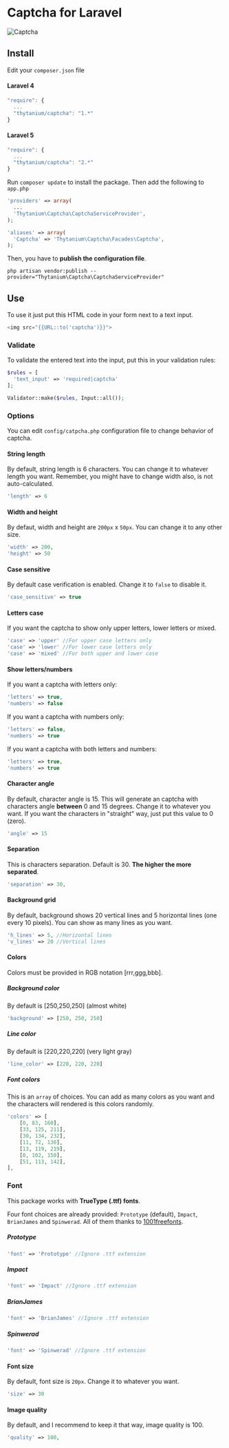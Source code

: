 # Captcha for Laravel

![Captcha](http://thytanium.info/github/captcha.png)

## Install
Edit your `composer.json` file
#### Laravel 4
```javascript
"require": {
  ...
  "thytanium/captcha": "1.*"
}
```
#### Laravel 5
```javascript
"require": {
  ...
  "thytanium/captcha": "2.*"
}
```
Run `composer update` to install the package.
Then add the following to `app.php`

```php
'providers' => array(
  ...
  'Thytanium\Captcha\CaptchaServiceProvider',
);
```

```php
'aliases' => array(
  'Captcha' => 'Thytanium\Captcha\Facades\Captcha',
);
```
Then, you have to **publish the configuration file**.
```console
php artisan vendor:publish --provider="Thytanium\Captcha\CaptchaServiceProvider"
```

## Use
To use it just put this HTML code in your form next to a text input.
```php 
<img src="{{URL::to('captcha')}}">
```

### Validate
To validate the entered text into the input, put this in your validation rules:
```php
$rules = [
  'text_input' => 'required|captcha'
];

Validator::make($rules, Input::all());
```

### Options
You can edit `config/catpcha.php` configuration file to change behavior of captcha.

#### String length
By default, string length is 6 characters.
You can change it to whatever length you want.
Remember, you might have to change width also, is not auto-calculated.
```php
'length' => 6
```
#### Width and height
By defaut, width and height are `200px` x `50px`.
You can change it to any other size.
```php
'width' => 200,
'height' => 50
```
#### Case sensitive
By default case verification is enabled.
Change it to `false` to disable it.
```php
'case_sensitive' => true
```
#### Letters case
If you want the captcha to show only upper letters, lower letters or mixed.
```php
'case' => 'upper' //For upper case letters only
'case' => 'lower' //For lower case letters only
'case' => 'mixed' //For both upper and lower case
```
#### Show letters/numbers
If you want a captcha with letters only:
```php
'letters' => true,
'numbers' => false
```
If you want a captcha with numbers only:
```php
'letters' => false,
'numbers' => true
```
If you want a captcha with both letters and numbers:
```php
'letters' => true,
'numbers' => true
```
#### Character angle
By default, character angle is 15.
This will generate an captcha with characters angle **between** 0 and 15 degrees.
Change it to whatever you want. If you want the characters in "straight" way, just put this value to 0 (zero).
```php
'angle' => 15
```
#### Separation
This is characters separation. Default is 30. **The higher the more separated**.
```php
'separation' => 30,
```
#### Background grid
By default, background shows 20 vertical lines and 5 horizontal lines (one every 10 pixels).
You can show as many lines as you want.
```php
'h_lines' => 5, //Horizontal lines
'v_lines' => 20 //Vertical lines
```
#### Colors
Colors must be provided in RGB notation [rrr,ggg,bbb].
##### Background color
By default is [250,250,250] (almost white)
```php
'background' => [250, 250, 250]
```
##### Line color
By default is [220,220,220] (very light gray)
```php
'line_color' => [220, 220, 220]
```
##### Font colors
This is an `array` of choices. You can add as many colors as you want and the characters will rendered is this colors randomly.
```php
'colors' => [
    [0, 83, 160],
    [33, 125, 211],
    [30, 134, 232],
    [11, 72, 130],
    [13, 119, 219],
    [0, 102, 150],
    [51, 113, 142],
],
```
### Font
This package works with **TrueType (.ttf) fonts**.

Four font choices are already provided: `Prototype` (default), `Impact`, `BrianJames` and `Spinwerad`. All of them thanks to [1001freefonts](http://www.1001freefonts.com).

##### Prototype
```php
'font' => 'Prototype' //Ignore .ttf extension
```
##### Impact
```php
'font' => 'Impact' //Ignore .ttf extension
```
##### BrianJames
```php
'font' => 'BrianJames' //Ignore .ttf extension
```
##### Spinwerad
```php
'font' => 'Spinwerad' //Ignore .ttf extension
```
#### Font size
By default, font size is `20px`. Change it to whatever you want.
```php
'size' => 30
```
#### Image quality
By default, and I recommend to keep it that way, image quality is 100.
```php
'quality' => 100,
```
